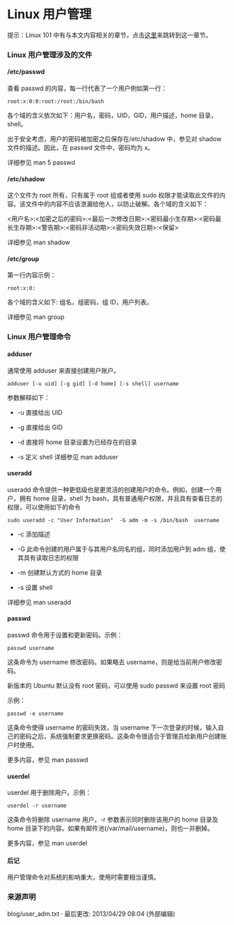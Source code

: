 ---
---

# Linux 用户管理

提示：Linux 101 中有与本文内容相关的章节，点击[这里](https://101.lug.ustc.edu.cn/Ch05/)来跳转到这一章节。

### Linux 用户管理涉及的文件

#### /etc/passwd

查看 passwd 的内容，每一行代表了一个用户例如第一行：

    root:x:0:0:root:/root:/bin/bash

各个域的含义依次如下：用户名，密码，UID，GID，用户描述，home 目录，shell。

出于安全考虑，用户的密码被加密之后保存在/etc/shadow 中，参见对 shadow 文件的描述。因此，在 passwd 文件中，密码均为 x。

详细参见 man 5 passwd

#### /etc/shadow

这个文件为 root 所有，只有属于 root 组或者使用 sudo 权限才能读取此文件的内容。该文件中的内容不应该泄漏给他人，以防止破解。各个域的含义如下：

<用户名>:<加密之后的密码>:<最后一次修改日期>:<密码最小生存期>:<密码最长生存期>:<警告期>:<密码非活动期>:<密码失效日期>:<保留>

详细参见 man shadow

#### /etc/group

第一行内容示例：

    root:x:0:

各个域的含义如下: 组名，组密码，组 ID，用户列表。

详细参见 man group

### Linux 用户管理命令

#### adduser

通常使用 adduser 来直接创建用户账户。

    adduser [-u uid] [-g gid] [-d home] [-s shell] username

参数解释如下：

- -u 直接给出 UID

- -g 直接给出 GID

- -d 直接将 home 目录设置为已经存在的目录

- -s 定义 shell 详细参见 man adduser

#### useradd

useradd 命令提供一种更低级也是更灵活的创建用户的命令。例如，创建一个用户，拥有 home 目录，shell 为 bash，具有普通用户权限，并且具有查看日志的权限，可以使用如下的命令

    sudo useradd -c "User Information"  -G adm -m -s /bin/bash  username

- -c 添加描述

- -G 此命令创建的用户属于与其用户名同名的组，同时添加用户到 adm 组，使其具有读取日志的权限

- -m 创建默认方式的 home 目录

- -s 设置 shell

详细参见 man useradd

#### passwd

passwd 命令用于设置和更新密码。示例：

    passwd username

这条命令为 username 修改密码。如果略去 username，则是给当前用户修改密码。

新版本的 Ubuntu 默认没有 root 密码，可以使用 sudo passwd 来设置 root 密码

示例：

    passwd -e username

这条命令使得 username 的密码失效，当 username 下一次登录的时候，输入自己的密码之后，系统强制要求更换密码。这条命令很适合于管理员给新用户创建账户时使用。

更多内容，参见 man passwd

#### userdel

userdel 用于删除用户。示例：

    userdel -r username

这条命令将删除 username 用户，-r 参数表示同时删除该用户的 home 目录及 home 目录下的内容。如果有邮件池(/var/mail/username)，则也一并删掉。

更多内容，参见 man userdel

#### 后记

用户管理命令对系统的影响重大，使用时需要相当谨慎。

### 来源声明

blog/user_adm.txt · 最后更改: 2013/04/29 08:04 (外部编辑)
